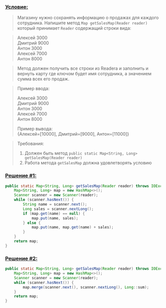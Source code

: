 ### [Условие:]()
>Магазину нужно сохранять информацию о продажах для каждого сотрудника. 
Напишите метод `Map getSalesMap(Reader reader)` который принимает 
`Reader` содержащий строки вида:

>Алексей 3000  
Дмитрий 9000  
Антон 3000  
Алексей 7000  
Антон 8000

>Метод должен получить все строки из Readera и заполнить и вернуть 
карту где ключом будет имя сотрудника, а значением сумма всех его продаж.  

>Пример ввода:
> 
>Алексей 3000  
Дмитрий 9000  
Антон 3000  
Алексей 7000  
Антон 8000  
> 
>Пример вывода:    
{Алексей=[10000], Дмитрий=[9000], Антон=[11000]}

>Требования:
>1. Должен быть метод `public static Map<String, Long> getSalesMap(Reader reader)`
>2. Работа метода `getSalesMap` должна удовлетворять условию

### [Решение #1:]()
```java
public static Map<String, Long> getSalesMap(Reader reader) throws IOException {
    Map<String, Long> map = new HashMap<>();
    Scanner scanner = new Scanner(reader);
    while (scanner.hasNext()) {
        String name = scanner.next();
        Long sales = scanner.nextLong();
        if (map.get(name) == null) {
            map.put(name, sales);
        } else {
            map.put(name, map.get(name) + sales);
        }
    }
    return map;
}
```
### [Решение #2:]()
```java
public static Map<String, Long> getSalesMap(Reader reader) throws IOException {
    Map<String, Long> map = new HashMap<>();
    Scanner scanner = new Scanner(reader);
    while (scanner.hasNext()) {
        map.merge(scanner.next(), scanner.nextLong(), Long::sum);
    }
    return map;
}
```

